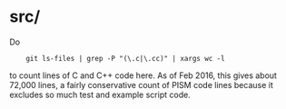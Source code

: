 src/
====

Do

        git ls-files | grep -P "(\.c|\.cc)" | xargs wc -l

to count lines of C and C++ code here.  As of Feb 2016, this gives about 72,000
lines, a fairly conservative count of PISM code lines because it excludes so
much test and example script code.

